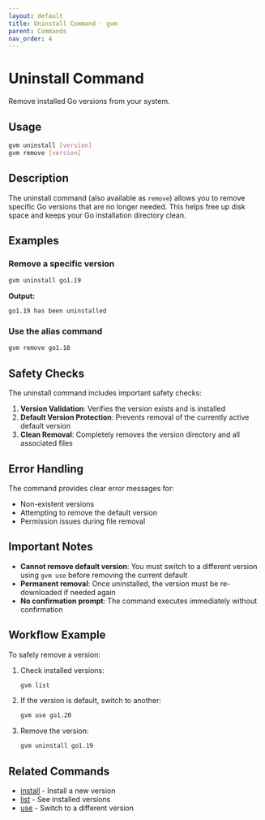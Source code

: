 ```yaml
---
layout: default
title: Uninstall Command - gvm
parent: Commands
nav_order: 4
---
```


# Uninstall Command

Remove installed Go versions from your system.

## Usage

```bash
gvm uninstall [version]
gvm remove [version]
```

## Description

The uninstall command (also available as `remove`) allows you to remove specific Go versions that are no longer needed. This helps free up disk space and keeps your Go installation directory clean.

## Examples

### Remove a specific version
```bash
gvm uninstall go1.19
```

**Output:**
```
go1.19 has been uninstalled
```

### Use the alias command
```bash
gvm remove go1.18
```

## Safety Checks

The uninstall command includes important safety checks:

1. **Version Validation**: Verifies the version exists and is installed
2. **Default Version Protection**: Prevents removal of the currently active default version
3. **Clean Removal**: Completely removes the version directory and all associated files

## Error Handling

The command provides clear error messages for:
- Non-existent versions
- Attempting to remove the default version
- Permission issues during file removal

## Important Notes

- **Cannot remove default version**: You must switch to a different version using `gvm use` before removing the current default
- **Permanent removal**: Once uninstalled, the version must be re-downloaded if needed again
- **No confirmation prompt**: The command executes immediately without confirmation

## Workflow Example

To safely remove a version:

1. Check installed versions:
   ```bash
   gvm list
   ```

2. If the version is default, switch to another:
   ```bash
   gvm use go1.20
   ```

3. Remove the version:
   ```bash
   gvm uninstall go1.19
   ```

## Related Commands

- [install](install) - Install a new version
- [list](list) - See installed versions
- [use](use) - Switch to a different version
